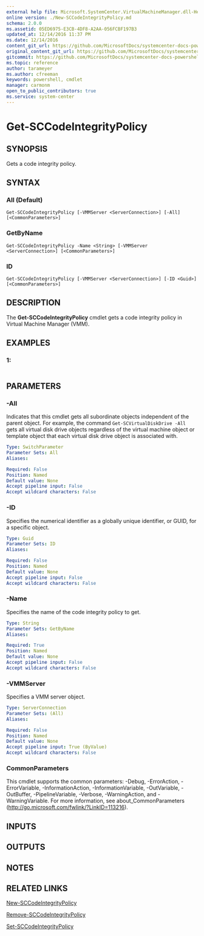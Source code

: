 ```yaml
---
external help file: Microsoft.SystemCenter.VirtualMachineManager.dll-Help.xml
online version: ./New-SCCodeIntegrityPolicy.md
schema: 2.0.0
ms.assetid: 05ED6975-E3CB-4DF8-A2AA-056FCBF197B3
updated_at: 12/14/2016 11:37 PM
ms.date: 12/14/2016
content_git_url: https://github.com/MicrosoftDocs/systemcenter-docs-powershell/blob/master/systemcenter-cmdlets/SystemCenter2016/VirtualMachineManager/v1/Get-SCCodeIntegrityPolicy.md
original_content_git_url: https://github.com/MicrosoftDocs/systemcenter-docs-powershell/blob/master/systemcenter-cmdlets/SystemCenter2016/VirtualMachineManager/v1/Get-SCCodeIntegrityPolicy.md
gitcommit: https://github.com/MicrosoftDocs/systemcenter-docs-powershell/blob/ddd0fefc9adaabb9394eb6c21b33370913d1830d/systemcenter-cmdlets/SystemCenter2016/VirtualMachineManager/v1/Get-SCCodeIntegrityPolicy.md
ms.topic: reference
author: tarameyer
ms.author: cfreeman
keywords: powershell, cmdlet
manager: carmonm
open_to_public_contributors: true
ms.service: system-center
---
```


# Get-SCCodeIntegrityPolicy

## SYNOPSIS
Gets a code integrity policy.

## SYNTAX

### All (Default)
```
Get-SCCodeIntegrityPolicy [-VMMServer <ServerConnection>] [-All] [<CommonParameters>]
```

### GetByName
```
Get-SCCodeIntegrityPolicy -Name <String> [-VMMServer <ServerConnection>] [<CommonParameters>]
```

### ID
```
Get-SCCodeIntegrityPolicy [-VMMServer <ServerConnection>] [-ID <Guid>] [<CommonParameters>]
```

## DESCRIPTION
The **Get-SCCodeIntegrityPolicy** cmdlet gets a code integrity policy in Virtual Machine Manager (VMM).

## EXAMPLES

### 1:
```

```

## PARAMETERS

### -All
Indicates that this cmdlet gets all subordinate objects independent of the parent object.
For example, the command `Get-SCVirtualDiskDrive -All` gets all virtual disk drive objects regardless of the virtual machine object or template object that each virtual disk drive object is associated with.

```yaml
Type: SwitchParameter
Parameter Sets: All
Aliases: 

Required: False
Position: Named
Default value: None
Accept pipeline input: False
Accept wildcard characters: False
```

### -ID
Specifies the numerical identifier as a globally unique identifier, or GUID, for a specific object.

```yaml
Type: Guid
Parameter Sets: ID
Aliases: 

Required: False
Position: Named
Default value: None
Accept pipeline input: False
Accept wildcard characters: False
```

### -Name
Specifies the name of the code integrity policy to get.

```yaml
Type: String
Parameter Sets: GetByName
Aliases: 

Required: True
Position: Named
Default value: None
Accept pipeline input: False
Accept wildcard characters: False
```

### -VMMServer
Specifies a VMM server object.

```yaml
Type: ServerConnection
Parameter Sets: (All)
Aliases: 

Required: False
Position: Named
Default value: None
Accept pipeline input: True (ByValue)
Accept wildcard characters: False
```

### CommonParameters
This cmdlet supports the common parameters: -Debug, -ErrorAction, -ErrorVariable, -InformationAction, -InformationVariable, -OutVariable, -OutBuffer, -PipelineVariable, -Verbose, -WarningAction, and -WarningVariable. For more information, see about_CommonParameters (http://go.microsoft.com/fwlink/?LinkID=113216).

## INPUTS

## OUTPUTS

## NOTES

## RELATED LINKS

[New-SCCodeIntegrityPolicy](xref:SystemCenter2016/VirtualMachineManager/v1/New-SCCodeIntegrityPolicy.md)

[Remove-SCCodeIntegrityPolicy](xref:SystemCenter2016/VirtualMachineManager/v1/Remove-SCCodeIntegrityPolicy.md)

[Set-SCCodeIntegrityPolicy](xref:SystemCenter2016/VirtualMachineManager/v1/Set-SCCodeIntegrityPolicy.md)

